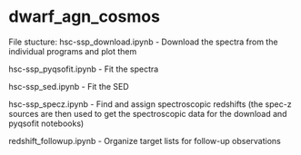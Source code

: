 # dwarf_agn_cosmos

File stucture:
hsc-ssp_download.ipynb - Download the spectra from the individual programs and plot them

hsc-ssp_pyqsofit.ipynb - Fit the spectra

hsc-ssp_sed.ipynb - Fit the SED

hsc-ssp_specz.ipynb - Find and assign spectroscopic redshifts (the spec-z sources are then used to get the spectroscopic data for the download and pyqsofit notebooks) 


redshift_followup.ipynb - Organize target lists for follow-up observations

